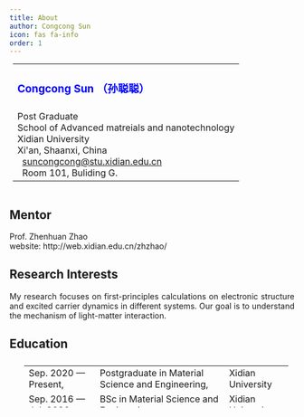 ```yaml
---
title: About
author: Congcong Sun
icon: fas fa-info
order: 1
---
```


<table style="width:90%; margin: 0px 0px; padding:0px 6px; border: 0px solid #000000;">
    <tr>
        <td style="text-align:left">
            <h3>
                <span style="color: #0000FF; font">
                Congcong Sun （孙聪聪）
                </span>
            </h3>
            <div style="height: 6pt"></div>
			Post Graduate
			<br />
			School of Advanced matreials and nanotechnology
			<br />
			Xidian University
			<br />
			Xi'an, Shaanxi, China
			<br />
			<i class="fas fa-envelope"></i> &nbsp; <a href="mailto:suncongcong@stu.xidian.edu.cn">suncongcong@stu.xidian.edu.cn</a>
			<br />
			<a target="_blank" href="https://www.amap.com/place/B0FFFDCWTY"><i class="fas fa-map-marker-alt"></i></a> &nbsp; Room 101, Buliding G.
        </td>
    </tr>
</table>
<br />

## Mentor

<div>
    <p style='text-align: justify'>
    Prof. Zhenhuan Zhao
    <br />
    website: http://web.xidian.edu.cn/zhzhao/
    </p>
</div>

## Research Interests

<div>
    <p style='text-align: justify'>
        My research focuses on first-principles calculations on electronic
        structure and excited carrier dynamics in different  systems.
        Our goal is to understand the mechanism of light-matter interaction.
    </p>
</div>

## Education

<table style="width:95%; margin: 20px 20px; padding:6px 6px; border: 0px solid #000000; height: 80px">
    <tr>
        <td>
            Sep. 2020 &mdash; Present,
        </td>
        <td>Postgraduate in Material Science and Engineering,</td>
        <td>Xidian University</td>
    </tr>
    <tr>
        <td>
            Sep. 2016 &mdash; Jul. 2020,
        </td>
        <td>BSc in Material Science and Engineering,</td>
        <td>Xidian University</td>
    </tr>
</table>


